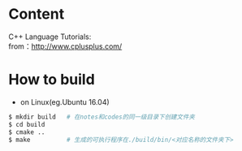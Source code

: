 # Content
C++ Language Tutorials:  
from：http://www.cplusplus.com/

# How to build
- on Linux(eg.Ubuntu 16.04)
```bash
$ mkdir build   # 在notes和codes的同一级目录下创建文件夹
$ cd build
$ cmake ..
$ make          # 生成的可执行程序在./build/bin/<对应名称的文件夹下>
```

